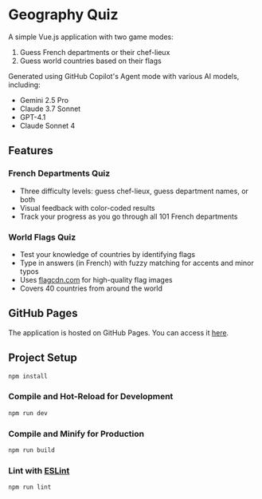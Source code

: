 # Geography Quiz

A simple Vue.js application with two game modes:

1. Guess French departments or their chef-lieux
2. Guess world countries based on their flags

Generated using GitHub Copilot's Agent mode with various AI models, including:

- Gemini 2.5 Pro
- Claude 3.7 Sonnet
- GPT-4.1
- Claude Sonnet 4

## Features

### French Departments Quiz

- Three difficulty levels: guess chef-lieux, guess department names, or both
- Visual feedback with color-coded results
- Track your progress as you go through all 101 French departments

### World Flags Quiz

- Test your knowledge of countries by identifying flags
- Type in answers (in French) with fuzzy matching for accents and minor typos
- Uses [flagcdn.com](https://flagcdn.com) for high-quality flag images
- Covers 40 countries from around the world

## GitHub Pages

The application is hosted on GitHub Pages. You can access it [here](https://tanguyhardion.github.io/geography-guessing/).

## Project Setup

```sh
npm install
```

### Compile and Hot-Reload for Development

```sh
npm run dev
```

### Compile and Minify for Production

```sh
npm run build
```

### Lint with [ESLint](https://eslint.org/)

```sh
npm run lint
```
